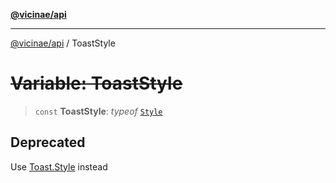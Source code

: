 [**@vicinae/api**](../README.md)

***

[@vicinae/api](../README.md) / ToastStyle

# ~~Variable: ToastStyle~~

> `const` **ToastStyle**: *typeof* [`Style`](../@vicinae/namespaces/Toast/enumerations/Style.md)

## Deprecated

Use [Toast.Style](../@vicinae/namespaces/Toast/enumerations/Style.md) instead
